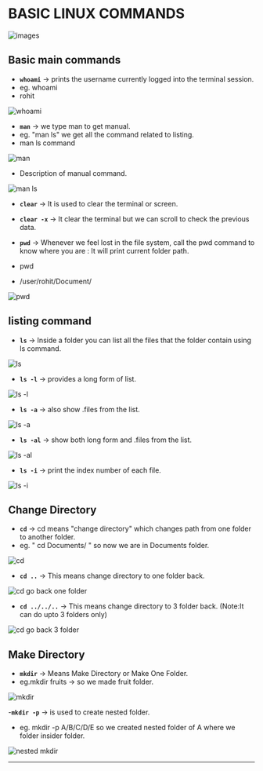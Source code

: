 # BASIC LINUX COMMANDS

![images](https://user-images.githubusercontent.com/76991475/232840834-c718ac64-f703-44ee-b85c-d5b92d7b864a.jpeg)


## Basic main commands

- **`whoami`** -> prints the username currently logged into the terminal session.
- eg. whoami
- rohit

![whoami](https://user-images.githubusercontent.com/76991475/223134351-edf472b5-e73f-4017-90ce-a3e11074de2e.png)

- **`man`** -> we type man<command> to get manual. 
- eg. "man ls" we get all the command related to listing.
- man ls command

![man](https://user-images.githubusercontent.com/76991475/223135082-bf0dc772-dfb7-4b38-921b-31cb43a8e28e.png)

- Description of manual command.

![man  ls](https://user-images.githubusercontent.com/76991475/223135232-ac540eda-ebae-4c2c-9c89-097d7eb02afa.png)

- **`clear`** -> It is used to clear the terminal or screen.
- **`clear -x`** -> It clear the terminal but we can scroll to check the previous data.

- **`pwd`** -> Whenever we feel lost in the file system, call the pwd command to know where you are : It will print current folder path.
- pwd
- /user/rohit/Document/

![pwd](https://user-images.githubusercontent.com/76991475/223142352-bf382416-bed1-4f85-a3a2-9ceacf096377.png)

## listing command
- **`ls`** -> Inside a folder you can list all the files that the folder contain using ls command.

![ls ](https://user-images.githubusercontent.com/76991475/223136678-f8406b80-15c8-4230-8e62-22fa59b4968b.png)

- **`ls -l`** -> provides a long form of list.

![ls -l](https://user-images.githubusercontent.com/76991475/223137265-67877381-6511-4888-be3d-c3c367540a76.png)

- **`ls -a`** -> also show .files from the list.

![ls -a](https://user-images.githubusercontent.com/76991475/223137433-8ce27a89-75fe-4537-b518-4a96c9bc5c0f.png)

- **`ls -al`** -> show both long form and .files from the list.

![ls -al](https://user-images.githubusercontent.com/76991475/223140574-536d53c8-78ff-493a-b539-1e3a4f95de57.png)

- **`ls -i`** ->  print the index number of each file.

![ls -i](https://user-images.githubusercontent.com/76991475/223140741-b671b22f-b8aa-40bd-884d-3fdae9d3f687.png)


## Change Directory

- **`cd`** -> cd means "change directory" which changes path from one folder to another folder.
- eg. " cd Documents/ " so now we are in Documents folder.

![cd](https://user-images.githubusercontent.com/76991475/223140926-ee4f830f-cb37-418c-99eb-196ca14616cd.png)

- **`cd ..`** -> This means change directory to one folder back.

![cd go back one folder](https://user-images.githubusercontent.com/76991475/223141343-251df035-83c0-4246-9534-9ed6d015790d.png)

- **`cd ../../..`** -> This means change directory to 3 folder back. (Note:It can do upto 3 folders only)

![cd go back 3 folder](https://user-images.githubusercontent.com/76991475/223141624-a62f5bc4-bb68-41c2-8bcb-1dc1698285b0.png)

## Make Directory

- **`mkdir`** -> Means Make Directory or Make One Folder.
- eg.mkdir fruits -> so we made fruit folder.

![mkdir ](https://user-images.githubusercontent.com/76991475/223141761-d49f4823-9387-4e18-973e-d39706ffa189.png)

-**`mkdir -p`** -> is used to create nested folder.
- eg. mkdir -p A/B/C/D/E so we created nested folder of A where we folder insider folder.

![nested mkdir](https://user-images.githubusercontent.com/76991475/223141929-76887a09-3fa9-409e-a17d-ecfd7ef9fee1.png)

---